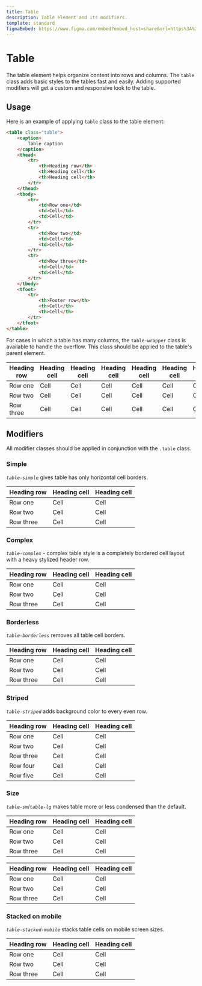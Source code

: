 ```yaml
---
title: Table
description: Table element and its modifiers.
template: standard
figmaEmbed: https://www.figma.com/embed?embed_host=share&url=https%3A%2F%2Fwww.figma.com%2Ffile%2F1xPKoajeYtL7JPQ4ZoENkr%2F%25F0%259F%258C%259E-Atlas-Design-UI-Kit-(Team-Guidance)%3Fnode-id%3D195%253A3262
---
```


# Table

The table element helps organize content into rows and columns. The `table` class adds basic styles to the tables fast and easily. Adding supported modifiers will get a custom and responsive look to the table.

## Usage

Here is an example of applying `table` class to the table element:

```html
<table class="table">
	<caption>
		Table caption
	</caption>
	<thead>
		<tr>
			<th>Heading row</th>
			<th>Heading cell</th>
			<th>Heading cell</th>
		</tr>
	</thead>
	<tbody>
		<tr>
			<td>Row one</td>
			<td>Cell</td>
			<td>Cell</td>
		</tr>
		<tr>
			<td>Row two</td>
			<td>Cell</td>
			<td>Cell</td>
		</tr>
		<tr>
			<td>Row three</td>
			<td>Cell</td>
			<td>Cell</td>
		</tr>
	</tbody>
	<tfoot>
		<tr>
			<th>Footer row</th>
			<th>Cell</th>
			<th>Cell</th>
		</tr>
	</tfoot>
</table>
```

For cases in which a table has many columns, the `table-wrapper` class is available to handle the overflow. This class should be applied to the table's parent element.

<div class="table-wrapper margin-top-sm">
	<table class="table">
		<thead>
			<tr>
				<th>Heading row</th>
				<th>Heading cell</th>
				<th>Heading cell</th>
				<th>Heading cell</th>
				<th>Heading cell</th>
				<th>Heading cell</th>
				<th>Heading cell</th>
			</tr>
		</thead>
		<tbody>
			<tr>
				<td>Row one</td>
				<td>Cell</td>
				<td>Cell</td>
				<td>Cell</td>
				<td>Cell</td>
				<td>Cell</td>
				<td>Cell</td>
			</tr>
			<tr>
				<td>Row two</td>
				<td>Cell</td>
				<td>Cell</td>
				<td>Cell</td>
				<td>Cell</td>
				<td>Cell</td>
				<td>Cell</td>
			</tr>
			<tr>
				<td>Row three</td>
				<td>Cell</td>
				<td>Cell</td>
				<td>Cell</td>
				<td>Cell</td>
				<td>Cell</td>
				<td>Cell</td>
			</tr>
		</tbody>
	</table>
</div>

## Modifiers

All modifier classes should be applied in conjunction with the `.table` class.

### Simple

_`table-simple`_ gives table has only horizontal cell borders.

<table class="table table-simple margin-top-sm">
	<thead>
		<tr>
			<th>Heading row</th>
			<th>Heading cell</th>
			<th>Heading cell</th>
		</tr>
	</thead>
	<tbody>
		<tr>
			<td>Row one</td>
			<td>Cell</td>
			<td>Cell</td>
		</tr>
		<tr>
			<td>Row two</td>
			<td>Cell</td>
			<td>Cell</td>
		</tr>
		<tr>
			<td>Row three</td>
			<td>Cell</td>
			<td>Cell</td>
		</tr>
	</tbody>
</table>

### Complex

_`table-complex`_ - complex table style is a completely bordered cell layout with a heavy stylized header row.

<table class="table table-complex margin-top-sm">
	<thead>
		<tr>
			<th>Heading row</th>
			<th>Heading cell</th>
			<th>Heading cell</th>
		</tr>
	</thead>
	<tbody>
		<tr>
			<td>Row one</td>
			<td>Cell</td>
			<td>Cell</td>
		</tr>
		<tr>
			<td>Row two</td>
			<td>Cell</td>
			<td>Cell</td>
		</tr>
		<tr>
			<td>Row three</td>
			<td>Cell</td>
			<td>Cell</td>
		</tr>
	</tbody>
</table>

### Borderless

_`table-borderless`_ removes all table cell borders.

<table class="table table-borderless margin-top-sm">
	<thead>
		<tr>
			<th>Heading row</th>
			<th>Heading cell</th>
			<th>Heading cell</th>
		</tr>
	</thead>
	<tbody>
		<tr>
			<td>Row one</td>
			<td>Cell</td>
			<td>Cell</td>
		</tr>
		<tr>
			<td>Row two</td>
			<td>Cell</td>
			<td>Cell</td>
		</tr>
		<tr>
			<td>Row three</td>
			<td>Cell</td>
			<td>Cell</td>
		</tr>
	</tbody>
</table>

### Striped

_`table-striped`_ adds background color to every even row.

<table class="table table-striped margin-top-sm">
	<thead>
		<tr>
			<th>Heading row</th>
			<th>Heading cell</th>
			<th>Heading cell</th>
		</tr>
	</thead>
	<tbody>
		<tr>
			<td>Row one</td>
			<td>Cell</td>
			<td>Cell</td>
		</tr>
		<tr>
			<td>Row two</td>
			<td>Cell</td>
			<td>Cell</td>
		</tr>
		<tr>
			<td>Row three</td>
			<td>Cell</td>
			<td>Cell</td>
		</tr>
		<tr>
			<td>Row four</td>
			<td>Cell</td>
			<td>Cell</td>
		</tr>
		<tr>
			<td>Row five</td>
			<td>Cell</td>
			<td>Cell</td>
		</tr>
	</tbody>
</table>

### Size

_`table-sm`_/_`table-lg`_ makes table more or less condensed than the default.

<table class="table table-sm margin-top-sm">
	<thead>
		<tr>
			<th>Heading row</th>
			<th>Heading cell</th>
			<th>Heading cell</th>
		</tr>
	</thead>
	<tbody>
		<tr>
			<td>Row one</td>
			<td>Cell</td>
			<td>Cell</td>
		</tr>
		<tr>
			<td>Row two</td>
			<td>Cell</td>
			<td>Cell</td>
		</tr>
		<tr>
			<td>Row three</td>
			<td>Cell</td>
			<td>Cell</td>
		</tr>
	</tbody>
</table>

<table class="table table-lg margin-top-sm">
	<thead>
		<tr>
			<th>Heading row</th>
			<th>Heading cell</th>
			<th>Heading cell</th>
		</tr>
	</thead>
	<tbody>
		<tr>
			<td>Row one</td>
			<td>Cell</td>
			<td>Cell</td>
		</tr>
		<tr>
			<td>Row two</td>
			<td>Cell</td>
			<td>Cell</td>
		</tr>
		<tr>
			<td>Row three</td>
			<td>Cell</td>
			<td>Cell</td>
		</tr>
	</tbody>
</table>

### Stacked on mobile

_`table-stacked-mobile`_ stacks table cells on mobile screen sizes.

<table class="table table-stacked-mobile margin-top-sm">
	<thead>
		<tr>
			<th>Heading row</th>
			<th>Heading cell</th>
			<th>Heading cell</th>
		</tr>
	</thead>
	<tbody>
		<tr>
			<td>Row one</td>
			<td>Cell</td>
			<td>Cell</td>
		</tr>
		<tr>
			<td>Row two</td>
			<td>Cell</td>
			<td>Cell</td>
		</tr>
		<tr>
			<td>Row three</td>
			<td>Cell</td>
			<td>Cell</td>
		</tr>
	</tbody>
</table>
